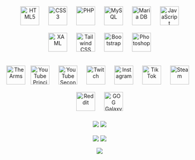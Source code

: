 <div align="center" width="33%">
    <div align="center">  
        <a href="https://en.wikipedia.org/wiki/HTML5" target="_blank"><img style="margin: 10px" src="https://profilinator.rishav.dev/skills-assets/html5-original-wordmark.svg" alt="HTML5" height="50" title="HTML5" /></a>
        <a href="https://www.w3schools.com/css/" target="_blank"><img style="margin: 10px" src="https://profilinator.rishav.dev/skills-assets/css3-original-wordmark.svg" alt="CSS3" height="50" title="CSS3" /></a>
        <a href="https://www.php.net/" target="_blank"><img style="margin: 10px" src="https://profilinator.rishav.dev/skills-assets/php-original.svg" alt="PHP" height="50" title="PHP" /></a>
        <a href="https://www.mysql.com/" target="_blank"><img style="margin: 10px" src="https://profilinator.rishav.dev/skills-assets/mysql-original-wordmark.svg" alt="MySQL" height="50" title="MySQL" /></a>
        <a href="https://mariadb.org/" target="_blank"><img style="margin: 10px" src="https://profilinator.rishav.dev/skills-assets/mariadb.png" alt="Maria DB" height="50" title="Maria DB" /></a>
        <a href="https://www.javascript.com/" target="_blank"><img style="margin: 10px" src="https://profilinator.rishav.dev/skills-assets/javascript-original.svg" alt="JavaScript" height="50" title="JavaScript" /></a>
        <a href="https://docs.microsoft.com/en-us/dotnet/desktop/wpf/xaml/" target="_blank"><img style="margin: 10px" src="https://profilinator.rishav.dev/skills-assets/xaml.png" alt="XAML" height="50" title="XAML" /></a>
        <a href="https://www.tailwindcss.com/" target="_blank"><img style="margin: 10px" src="https://profilinator.rishav.dev/skills-assets/tailwindcss.svg" alt="Tailwind CSS" height="50" title="Tailwind CSS" /></a>
        <a href="https://getbootstrap.com/docs/3.4/javascript/" target="_blank"><img style="margin: 10px" src="https://profilinator.rishav.dev/skills-assets/bootstrap-plain.svg" alt="Bootstrap" height="50" title="Bootstrap" /></a>
        <a href="https://www.adobe.com/in/products/photoshop.html" target="_blank"><img style="margin: 10px" src="https://upload.wikimedia.org/wikipedia/commons/a/af/Adobe_Photoshop_CC_icon.svg" alt="Photoshop" height="50" title="Photoshop" /></a>
    </div>
</div>

<br>

<div align="center" width="33%">
    <div align="center">  
        <a href="https://www.thearms.fr" target="_blank"><img src="https://www.thearms.fr/container/images/logo_arms.jpg" alt="The Arms" height="50" title="thearms.fr"></a>
        <a href="https://www.youtube.com/channel/UCbVbjaeMvzbEyJAHjr9SaXg" target="_blank"><img style="margin: 10px" src="https://img.icons8.com/?size=256&id=19318&format=png" alt="YouTube Principal" height="50" title="YouTube Principal" /></a>
        <a href="https://www.youtube.com/channel/UCDpdtQ9erzenYU7igBmJ4BQ" target="_blank"><img style="margin: 10px" src="https://img.icons8.com/?size=256&id=19318&format=png" alt="YouTube Secondaire" height="50" title="YouTube Secondaire" /></a>
        <a href="https://www.twitch.tv/The_Arms" target="_blank"><img style="margin: 10px" src="https://img.icons8.com/?size=256&id=7qFfaszJSlTs&format=png" alt="Twitch" height="50" title="Twitch" /></a>
        <a href="https://www.instagram.com/Arms_Offi/" target="_blank"><img style="margin: 10px" src="https://img.icons8.com/?size=256&id=32323&format=png" alt="Instagram" height="50" title="Instagram" /></a>
        <a href="https://www.tiktok.com/@the_arms" target="_blank"><img style="margin: 10px" src="https://img.icons8.com/?size=256&id=118640&format=png" alt="Tik Tok" height="50" title="Tik Tok" /></a>
        <a href="https://steamcommunity.com/id/TheArms/" target="_blank"><img style="margin: 10px" src="https://img.icons8.com/?size=256&id=62yTna5C9Gw6&format=png" alt="Steam" height="50" title="Steam" /></a>
        <a href="https://www.reddit.com/user/armsbg/?rdt=59594" target="_blank"><img style="margin: 10px" src="https://img.icons8.com/?size=256&id=5RTQxy0E0NUY&format=png" alt="Reddit" height="50" title="Reddit" /></a>
        <a href="https://www.gog.com/u/The_Arms" target="_blank"><img style="margin: 10px" src="https://img.icons8.com/?size=256&id=BCQohzdxiaSL&format=png" alt="GOG Galaxy" height="50" title="GOG Galaxy" /></a>
    </div>
</div>

<br>

<div align="center">
    <img src="https://github-readme-stats.vercel.app/api?username=ArmsYT&show_icons=true&count_private=true&hide_border=true"/>
    <img src="https://github-readme-stats.vercel.app/api/top-langs/?username=ArmsYT&hide_border=true&layout=compact"/>
</div>

<br>

<div align="center">
    <img src="https://komarev.com/ghpvc/?username=ArmsYT&&style=flat-square" align="center" />
    <a href="https://paypal.me/armsonyt" target="_blank" style="display: inline-block;">
        <img src="https://img.shields.io/badge/Donate-PayPal-blue.svg?style=flat-square&logo=paypal" align="center"/>
    </a>
</div>

<br>

<div align="center">
    <img src="https://spotify-github-profile.vercel.app/api/view?uid=36x9ujfy569vc9tqqpaeu67qo&cover_image=true&theme=novatorem&show_offline=false&background_color=121212&interchange=true" />
</div>
